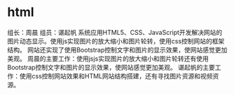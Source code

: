 # html
组长：周晨 
组员：谌起帆
系统应用HTML5、CSS、JavaScript开发解决网站的图片动态显示。使用js实现图片的放大缩小和图片轮转，使用css控制网站的框架结构。
网站还实现了使用Bootstrap控制文字和图片的显示效果，使网站感觉更加美观。
周晨的主要工作：使用jsjs实现图片的放大缩小和图片轮转还有使用Bootstrap控制文字和图片的显示效果，使网站感觉更加美观。
谌起帆的主要工作：使用css控制网站效果和HTML网站结构搭建，还有寻找图片资源和视频资源。

